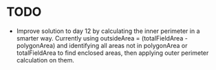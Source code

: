 # TODO

- Improve solution to day 12 by calculating the inner perimeter in a smarter way. Currently using outsideArea = (totalFieldArea - polygonArea) and identifying all areas not in polygonArea or totalFieldArea to find enclosed areas, then applying outer perimeter calculation on them.
